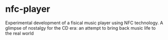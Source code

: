 # nfc-player
Experimental development of a fisical music player using NFC technology. A glimpse of nostalgy for the CD era: an attempt to bring back music life to the real world
